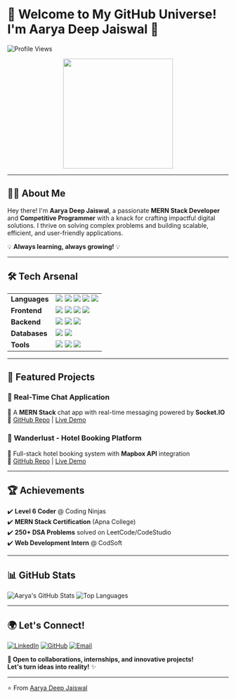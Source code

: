 # 🌟 Welcome to My GitHub Universe! I'm Aarya Deep Jaiswal 🚀

![Profile Views](https://komarev.com/ghpvc/?username=AaryaDeepJaiswal&color=ff69b4&label=PROFILE+VIEWS)

<p align="center">
  <img src="https://raw.githubusercontent.com/Ashutosh00710/Ashutosh00710/main/assets/dev.gif" width="250px">
</p>


---

## 👨‍💻 About Me
Hey there! I'm **Aarya Deep Jaiswal**, a passionate **MERN Stack Developer** and **Competitive Programmer** with a knack for crafting impactful digital solutions. I thrive on solving complex problems and building scalable, efficient, and user-friendly applications.  

💡 **Always learning, always growing!** 💡

---

## 🛠️ Tech Arsenal
<table>
  <tr>
    <td><b>Languages</b></td>
    <td>
      <img src="https://img.shields.io/badge/C++-00599C?style=flat&logo=c%2B%2B&logoColor=white" />
      <img src="https://img.shields.io/badge/JavaScript-F7DF1E?style=flat&logo=javascript&logoColor=black" />
      <img src="https://img.shields.io/badge/TypeScript-3178C6?style=flat&logo=typescript&logoColor=white" />
      <img src="https://img.shields.io/badge/Python-3776AB?style=flat&logo=python&logoColor=white" />
      <img src="https://img.shields.io/badge/C-A8B9CC?style=flat&logo=c&logoColor=black" />
    </td>
  </tr>
  <tr>
    <td><b>Frontend</b></td>
    <td>
      <img src="https://img.shields.io/badge/React-61DAFB?style=flat&logo=react&logoColor=black" />
      <img src="https://img.shields.io/badge/Next.js-000000?style=flat&logo=next.js&logoColor=white" />
      <img src="https://img.shields.io/badge/Tailwind_CSS-06B6D4?style=flat&logo=tailwind-css&logoColor=white" />
      <img src="https://img.shields.io/badge/Redux-764ABC?style=flat&logo=redux&logoColor=white" />
    </td>
  </tr>
  <tr>
    <td><b>Backend</b></td>
    <td>
      <img src="https://img.shields.io/badge/Node.js-339933?style=flat&logo=node.js&logoColor=white" />
      <img src="https://img.shields.io/badge/Express.js-000000?style=flat&logo=express&logoColor=white" />
      <img src="https://img.shields.io/badge/Socket.IO-010101?style=flat&logo=socket.io&logoColor=white" />
    </td>
  </tr>
  <tr>
    <td><b>Databases</b></td>
    <td>
      <img src="https://img.shields.io/badge/MongoDB-47A248?style=flat&logo=mongodb&logoColor=white" />
      <img src="https://img.shields.io/badge/MySQL-4479A1?style=flat&logo=mysql&logoColor=white" />
    </td>
  </tr>
  <tr>
    <td><b>Tools</b></td>
    <td>
      <img src="https://img.shields.io/badge/Git-F05032?style=flat&logo=git&logoColor=white" />
      <img src="https://img.shields.io/badge/Postman-FF6C37?style=flat&logo=postman&logoColor=white" />
      <img src="https://img.shields.io/badge/Vercel-000000?style=flat&logo=vercel&logoColor=white" />
    </td>
  </tr>
</table>

---

## 🚀 Featured Projects
### 💬 **Real-Time Chat Application**  
📌 A **MERN Stack** chat app with real-time messaging powered by **Socket.IO**  
🔗 [GitHub Repo](https://github.com/Aarya-Deep-Jaiswal/Chat-App) | [Live Demo](https://chat-app-lkot.onrender.com/)

### 🏨 **Wanderlust - Hotel Booking Platform**  
📌 Full-stack hotel booking system with **Mapbox API** integration  
🔗 [GitHub Repo](https://github.com/Aarya-Deep-Jaiswal/Wanderlust) | [Live Demo](https://wanderlust-qy1e.onrender.com/)

---

## 🏆 Achievements
✔️ **Level 6 Coder** @ Coding Ninjas  
✔️ **MERN Stack Certification** (Apna College)  
✔️ **250+ DSA Problems** solved on LeetCode/CodeStudio  
✔️ **Web Development Intern** @ CodSoft  

---

## 📊 GitHub Stats

![Aarya's GitHub Stats](https://github-readme-stats.vercel.app/api?username=Aarya-Deep-Jaiswal&show_icons=true&theme=tokyonight)
![Top Languages](https://github-readme-stats.vercel.app/api/top-langs/?username=Aarya-Deep-Jaiswal&layout=compact&theme=tokyonight)

---

## 🌍 Let's Connect!
[![LinkedIn](https://img.shields.io/badge/LinkedIn-0077B5?style=for-the-badge&logo=linkedin&logoColor=white)](https://www.linkedin.com/in/aarya-deep-jaiswal/)
[![GitHub](https://img.shields.io/badge/GitHub-181717?style=for-the-badge&logo=github&logoColor=white)](https://github.com/Aarya-Deep-Jaiswal)
[![Email](https://img.shields.io/badge/Email-D14836?style=for-the-badge&logo=gmail&logoColor=white)](mailto:aaryadeep.official@gmail.com)

**🚀 Open to collaborations, internships, and innovative projects!**  
**Let's turn ideas into reality!** ✨

---

⭐️ From [Aarya Deep Jaiswal](https://github.com/Aarya-Deep-Jaiswal)
